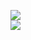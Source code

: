[![](https://img.shields.io/badge/Made%20With-Github%20Spray-lightgrey.svg?style=for-the-badge&logo=github)](https://github.com/Annihil/github-spray#27039)  
[![](https://i.imgur.com/2DrTn0Z.gif)](https://github.com/Annihil/github-spray)